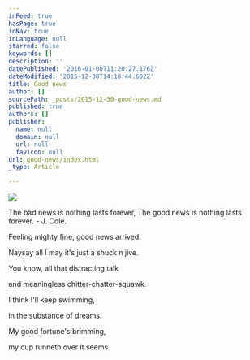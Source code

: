 ```yaml
---
inFeed: true
hasPage: true
inNav: true
inLanguage: null
starred: false
keywords: []
description: ''
datePublished: '2016-01-08T11:20:27.176Z'
dateModified: '2015-12-30T14:18:44.602Z'
title: Good news
author: []
sourcePath: _posts/2015-12-30-good-news.md
published: true
authors: []
publisher:
  name: null
  domain: null
  url: null
  favicon: null
url: good-news/index.html
_type: Article

---
```

![](https://the-grid-user-content.s3-us-west-2.amazonaws.com/5b0671fc-790b-4a56-bb5f-389493bc23f5.jpg)

The bad news is nothing lasts forever,
The good news is nothing lasts forever. - J. Cole.   

Feeling mighty fine,
good news arrived. 

Naysay all I may 
it's just a shuck n jive. 

You know, all that
distracting talk 

and meaningless
chitter-chatter-squawk. 

I think I'll keep swimming, 

in the substance of dreams. 

My good fortune's brimming, 

my cup runneth over it seems.